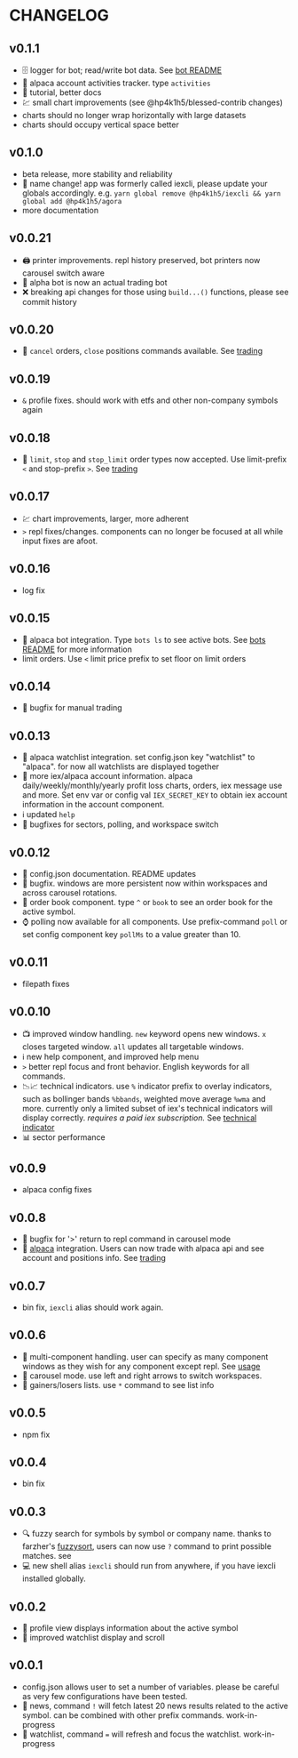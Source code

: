 # CHANGELOG

## v0.1.1
- 🗄  logger for bot; read/write bot data. See [bot
  README](docs/bots/README.md)
- 🦙 alpaca account activities tracker. type `activities`
- 🏫 tutorial, better docs
- 💹 small chart improvements (see @hp4k1h5/blessed-contrib changes)
 - charts should no longer wrap horizontally with large datasets
 - charts should occupy vertical space better

## v0.1.0
- beta release, more stability and reliability
- 🧮 name change! app was formerly called iexcli, please update your globals
  accordingly. e.g. `yarn global remove @hp4k1h5/iexcli && yarn global add @hp4k1h5/agora` 
- more documentation

## v0.0.21
- 🖨  printer improvements. repl history preserved, bot printers now carousel
  switch aware
- 🤖 alpha bot is now an actual trading bot
- ❌ breaking api changes for those using `build...()` functions, please see
  commit history

## v0.0.20
- 🦙 `cancel` orders, `close` positions commands available. See [trading](./README.md#trading)

## v0.0.19
- `&` profile fixes. should work with etfs and other non-company symbols again

## v0.0.18
- 🦙 `limit`, `stop` and `stop_limit` order types now accepted. Use
    limit-prefix `<` and stop-prefix `>`. See [trading](./README.md#trading)

## v0.0.17
- 💹 chart improvements, larger, more adherent
- `>` repl fixes/changes. components can no longer be focused at all while
    input fixes are afoot.

## v0.0.16
- log fix

## v0.0.15
- 🐴 alpaca bot integration. Type `bots ls` to see active bots. See [bots
    README](docs/bots/README.md) for more information
- limit orders. Use `<` limit price prefix to set floor on limit orders

## v0.0.14
- 🐛 bugfix for manual trading

## v0.0.13
- 🐴 alpaca watchlist integration. set config.json key "watchlist" to
    "alpaca". for now all watchlists are displayed together
- 🏦 more iex/alpaca account information. alpaca daily/weekly/monthly/yearly
    profit loss charts, orders, iex message use and more. Set env var or
    config val `IEX_SECRET_KEY` to obtain iex account information in the
    account component.
- ℹ updated `help`
- 🐛 bugfixes for sectors, polling, and workspace switch

## v0.0.12
- 📖 config.json documentation. README updates
- 🐛 bugfix. windows are more persistent now within workspaces and across
    carousel rotations.
- 🌈 order book component. type `^` or `book` to see an order book for the
    active symbol.
- ⌚ polling now available for all components. Use prefix-command `poll` or
    set config component key `pollMs` to a value greater than 10.

## v0.0.11
- filepath fixes

## v0.0.10
- 📺 improved window handling. `new` keyword opens new windows. `x`
    closes targeted window. `all` updates all targetable windows.
- ℹ new help component, and improved help menu
- `>` better repl focus and front behavior. English keywords for all commands.
- 📉📈 technical indicators. use `%` indicator prefix to
    overlay indicators, such as bollinger bands `%bbands`, weighted move
    average `%wma` and more. currently only a limited subset of iex's
    technical indicators will display correctly. _requires a paid iex
    subscription._ See [technical indicator](./README.md#technical-indicator)
- 📊 sector performance

## v0.0.9
- alpaca config fixes

## v0.0.8
- 🐛 bugfix for '>' return to repl command in carousel mode
- 🐴 [alpaca](https://alpaca.markets/) integration. Users can now trade with
    alpaca api and see account and positions info. See
    [trading](./README.md/#trading)

## v0.0.7
- bin fix, `iexcli` alias should work again.

## v0.0.6
- 💠 multi-component handling. user can specify as many component windows as
    they wish for any component except repl. See [usage](./README.md#usage)
- 🎠 carousel mode. use left and right arrows to switch workspaces.
- 📜 gainers/losers lists. use `*` command to see list info


## v0.0.5
- npm fix

## v0.0.4
- bin fix

## v0.0.3
- 🔍 fuzzy search for symbols by symbol or company name. thanks to farzher's
   [fuzzysort](https://github.com/farzher/fuzzysort), users can now use `?`
  command to print possible matches. see [](#fuzzysort)
- 💻 new shell alias `iexcli` should run from anywhere, if you have iexcli
     installed globally.

## v0.0.2
- 📖 profile view displays information about the active symbol
- 📔 improved watchlist display and scroll

## v0.0.1
- config.json allows user to set a number of variables. please be careful as
    very few configurations have been tested.
- 📰 news, command `!` will fetch latest 20 news results related to the active
    symbol. can be combined with other prefix commands. work-in-progress
- 📔 watchlist, command `=` will refresh and focus the watchlist.
    work-in-progress
